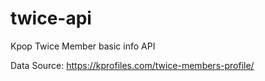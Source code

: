 # twice-api
Kpop Twice Member basic info API

Data Source: https://kprofiles.com/twice-members-profile/
